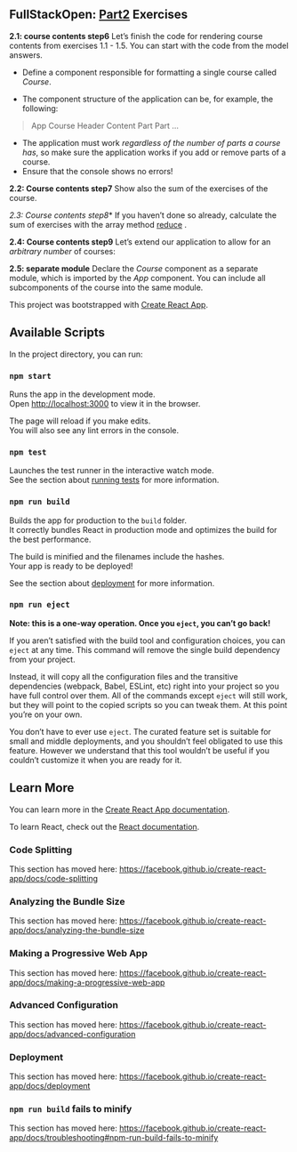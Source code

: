 ## FullStackOpen: [Part2](https://fullstackopen.com/en/part2/rendering_a_collection_modules#exercises-2-1-2-5) Exercises

**2.1: course contents step6**
Let’s finish the code for rendering course contents from exercises 1.1 - 1.5. You can start with the code from the model answers.

- Define a component responsible for formatting a single course called *Course*.

- The component structure of the application can be, for example, the following:
> App
  Course
    Header
    Content
      Part
      Part
      …

- The application must work *regardless of the number of parts a course has*, so make sure the application works if you add or remove parts of a course.
- Ensure that the console shows no errors!

**2.2: Course contents step7**
Show also the sum of the exercises of the course.

**2.3*: Course contents step8**
If you haven’t done so already, calculate the sum of exercises with the array method  [reduce](https://developer.mozilla.org/en-US/docs/Web/JavaScript/Reference/Global_Objects/Array/Reduce) .


**2.4: Course contents step9**
Let’s extend our application to allow for an *arbitrary number* of courses:

**2.5: separate module**
Declare the *Course* component as a separate module, which is imported by the *App* component. You can include all subcomponents of the course into the same module.


This project was bootstrapped with [Create React App](https://github.com/facebook/create-react-app).

## Available Scripts

In the project directory, you can run:

### `npm start`

Runs the app in the development mode.<br />
Open [http://localhost:3000](http://localhost:3000) to view it in the browser.

The page will reload if you make edits.<br />
You will also see any lint errors in the console.

### `npm test`

Launches the test runner in the interactive watch mode.<br />
See the section about [running tests](https://facebook.github.io/create-react-app/docs/running-tests) for more information.

### `npm run build`

Builds the app for production to the `build` folder.<br />
It correctly bundles React in production mode and optimizes the build for the best performance.

The build is minified and the filenames include the hashes.<br />
Your app is ready to be deployed!

See the section about [deployment](https://facebook.github.io/create-react-app/docs/deployment) for more information.

### `npm run eject`

**Note: this is a one-way operation. Once you `eject`, you can’t go back!**

If you aren’t satisfied with the build tool and configuration choices, you can `eject` at any time. This command will remove the single build dependency from your project.

Instead, it will copy all the configuration files and the transitive dependencies (webpack, Babel, ESLint, etc) right into your project so you have full control over them. All of the commands except `eject` will still work, but they will point to the copied scripts so you can tweak them. At this point you’re on your own.

You don’t have to ever use `eject`. The curated feature set is suitable for small and middle deployments, and you shouldn’t feel obligated to use this feature. However we understand that this tool wouldn’t be useful if you couldn’t customize it when you are ready for it.

## Learn More

You can learn more in the [Create React App documentation](https://facebook.github.io/create-react-app/docs/getting-started).

To learn React, check out the [React documentation](https://reactjs.org/).

### Code Splitting

This section has moved here: https://facebook.github.io/create-react-app/docs/code-splitting

### Analyzing the Bundle Size

This section has moved here: https://facebook.github.io/create-react-app/docs/analyzing-the-bundle-size

### Making a Progressive Web App

This section has moved here: https://facebook.github.io/create-react-app/docs/making-a-progressive-web-app

### Advanced Configuration

This section has moved here: https://facebook.github.io/create-react-app/docs/advanced-configuration

### Deployment

This section has moved here: https://facebook.github.io/create-react-app/docs/deployment

### `npm run build` fails to minify

This section has moved here: https://facebook.github.io/create-react-app/docs/troubleshooting#npm-run-build-fails-to-minify
